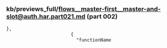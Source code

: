 ### kb/previews_full/flows__master-first__master-and-slot@auth.har.part021.md (part 002)

```md
},
                        {
                          "functionName
```

```

